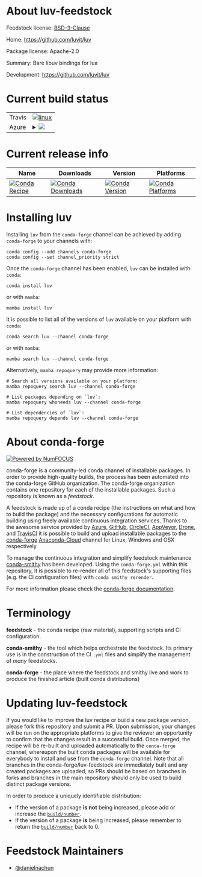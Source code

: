 About luv-feedstock
===================

Feedstock license: [BSD-3-Clause](https://github.com/conda-forge/luv-feedstock/blob/main/LICENSE.txt)

Home: https://github.com/luvit/luv

Package license: Apache-2.0

Summary: Bare libuv bindings for lua

Development: https://github.com/luvit/luv

Current build status
====================


<table><tr>
    <td>Travis</td>
    <td>
      <a href="https://app.travis-ci.com/conda-forge/luv-feedstock">
        <img alt="linux" src="https://img.shields.io/travis/com/conda-forge/luv-feedstock/main.svg?label=Linux">
      </a>
    </td>
  </tr>
    
  <tr>
    <td>Azure</td>
    <td>
      <details>
        <summary>
          <a href="https://dev.azure.com/conda-forge/feedstock-builds/_build/latest?definitionId=19278&branchName=main">
            <img src="https://dev.azure.com/conda-forge/feedstock-builds/_apis/build/status/luv-feedstock?branchName=main">
          </a>
        </summary>
        <table>
          <thead><tr><th>Variant</th><th>Status</th></tr></thead>
          <tbody><tr>
              <td>linux_64</td>
              <td>
                <a href="https://dev.azure.com/conda-forge/feedstock-builds/_build/latest?definitionId=19278&branchName=main">
                  <img src="https://dev.azure.com/conda-forge/feedstock-builds/_apis/build/status/luv-feedstock?branchName=main&jobName=linux&configuration=linux%20linux_64_" alt="variant">
                </a>
              </td>
            </tr><tr>
              <td>linux_aarch64</td>
              <td>
                <a href="https://dev.azure.com/conda-forge/feedstock-builds/_build/latest?definitionId=19278&branchName=main">
                  <img src="https://dev.azure.com/conda-forge/feedstock-builds/_apis/build/status/luv-feedstock?branchName=main&jobName=linux&configuration=linux%20linux_aarch64_" alt="variant">
                </a>
              </td>
            </tr><tr>
              <td>osx_64</td>
              <td>
                <a href="https://dev.azure.com/conda-forge/feedstock-builds/_build/latest?definitionId=19278&branchName=main">
                  <img src="https://dev.azure.com/conda-forge/feedstock-builds/_apis/build/status/luv-feedstock?branchName=main&jobName=osx&configuration=osx%20osx_64_" alt="variant">
                </a>
              </td>
            </tr><tr>
              <td>osx_arm64</td>
              <td>
                <a href="https://dev.azure.com/conda-forge/feedstock-builds/_build/latest?definitionId=19278&branchName=main">
                  <img src="https://dev.azure.com/conda-forge/feedstock-builds/_apis/build/status/luv-feedstock?branchName=main&jobName=osx&configuration=osx%20osx_arm64_" alt="variant">
                </a>
              </td>
            </tr><tr>
              <td>win_64</td>
              <td>
                <a href="https://dev.azure.com/conda-forge/feedstock-builds/_build/latest?definitionId=19278&branchName=main">
                  <img src="https://dev.azure.com/conda-forge/feedstock-builds/_apis/build/status/luv-feedstock?branchName=main&jobName=win&configuration=win%20win_64_" alt="variant">
                </a>
              </td>
            </tr>
          </tbody>
        </table>
      </details>
    </td>
  </tr>
</table>

Current release info
====================

| Name | Downloads | Version | Platforms |
| --- | --- | --- | --- |
| [![Conda Recipe](https://img.shields.io/badge/recipe-luv-green.svg)](https://anaconda.org/conda-forge/luv) | [![Conda Downloads](https://img.shields.io/conda/dn/conda-forge/luv.svg)](https://anaconda.org/conda-forge/luv) | [![Conda Version](https://img.shields.io/conda/vn/conda-forge/luv.svg)](https://anaconda.org/conda-forge/luv) | [![Conda Platforms](https://img.shields.io/conda/pn/conda-forge/luv.svg)](https://anaconda.org/conda-forge/luv) |

Installing luv
==============

Installing `luv` from the `conda-forge` channel can be achieved by adding `conda-forge` to your channels with:

```
conda config --add channels conda-forge
conda config --set channel_priority strict
```

Once the `conda-forge` channel has been enabled, `luv` can be installed with `conda`:

```
conda install luv
```

or with `mamba`:

```
mamba install luv
```

It is possible to list all of the versions of `luv` available on your platform with `conda`:

```
conda search luv --channel conda-forge
```

or with `mamba`:

```
mamba search luv --channel conda-forge
```

Alternatively, `mamba repoquery` may provide more information:

```
# Search all versions available on your platform:
mamba repoquery search luv --channel conda-forge

# List packages depending on `luv`:
mamba repoquery whoneeds luv --channel conda-forge

# List dependencies of `luv`:
mamba repoquery depends luv --channel conda-forge
```


About conda-forge
=================

[![Powered by
NumFOCUS](https://img.shields.io/badge/powered%20by-NumFOCUS-orange.svg?style=flat&colorA=E1523D&colorB=007D8A)](https://numfocus.org)

conda-forge is a community-led conda channel of installable packages.
In order to provide high-quality builds, the process has been automated into the
conda-forge GitHub organization. The conda-forge organization contains one repository
for each of the installable packages. Such a repository is known as a *feedstock*.

A feedstock is made up of a conda recipe (the instructions on what and how to build
the package) and the necessary configurations for automatic building using freely
available continuous integration services. Thanks to the awesome service provided by
[Azure](https://azure.microsoft.com/en-us/services/devops/), [GitHub](https://github.com/),
[CircleCI](https://circleci.com/), [AppVeyor](https://www.appveyor.com/),
[Drone](https://cloud.drone.io/welcome), and [TravisCI](https://travis-ci.com/)
it is possible to build and upload installable packages to the
[conda-forge](https://anaconda.org/conda-forge) [Anaconda-Cloud](https://anaconda.org/)
channel for Linux, Windows and OSX respectively.

To manage the continuous integration and simplify feedstock maintenance
[conda-smithy](https://github.com/conda-forge/conda-smithy) has been developed.
Using the ``conda-forge.yml`` within this repository, it is possible to re-render all of
this feedstock's supporting files (e.g. the CI configuration files) with ``conda smithy rerender``.

For more information please check the [conda-forge documentation](https://conda-forge.org/docs/).

Terminology
===========

**feedstock** - the conda recipe (raw material), supporting scripts and CI configuration.

**conda-smithy** - the tool which helps orchestrate the feedstock.
                   Its primary use is in the construction of the CI ``.yml`` files
                   and simplify the management of *many* feedstocks.

**conda-forge** - the place where the feedstock and smithy live and work to
                  produce the finished article (built conda distributions)


Updating luv-feedstock
======================

If you would like to improve the luv recipe or build a new
package version, please fork this repository and submit a PR. Upon submission,
your changes will be run on the appropriate platforms to give the reviewer an
opportunity to confirm that the changes result in a successful build. Once
merged, the recipe will be re-built and uploaded automatically to the
`conda-forge` channel, whereupon the built conda packages will be available for
everybody to install and use from the `conda-forge` channel.
Note that all branches in the conda-forge/luv-feedstock are
immediately built and any created packages are uploaded, so PRs should be based
on branches in forks and branches in the main repository should only be used to
build distinct package versions.

In order to produce a uniquely identifiable distribution:
 * If the version of a package **is not** being increased, please add or increase
   the [``build/number``](https://docs.conda.io/projects/conda-build/en/latest/resources/define-metadata.html#build-number-and-string).
 * If the version of a package **is** being increased, please remember to return
   the [``build/number``](https://docs.conda.io/projects/conda-build/en/latest/resources/define-metadata.html#build-number-and-string)
   back to 0.

Feedstock Maintainers
=====================

* [@danielnachun](https://github.com/danielnachun/)


